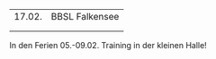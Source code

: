 |              |                                             |
| ------------ | ------------------------------------------- |
| 17.02.       | BBSL Falkensee                             |
|        |            |
|        |                       |

In den Ferien 05.-09.02. Training in der kleinen Halle!
